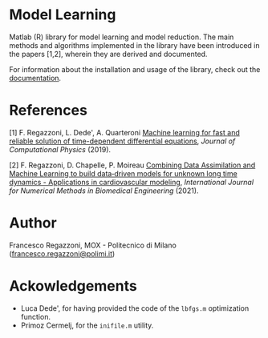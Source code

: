 # Model Learning #

Matlab (R) library for model learning and model reduction. The main methods and algorithms implemented in the library have been introduced in the papers [1,2], wherein they are derived and documented.

For information about the installation and usage of the library, check out the [documentation](https://model-learning.gitlab.io/model-learning).

# References

[1] F. Regazzoni, L. Dede', A. Quarteroni [Machine learning for fast and reliable solution of time-dependent differential equations](https://doi.org/10.1016/j.jcp.2019.07.050), *Journal of Computational Physics* (2019).

[2] F. Regazzoni, D. Chapelle, P. Moireau [Combining Data Assimilation and Machine Learning to build data‐driven models for unknown long time dynamics - Applications in cardiovascular modeling](https://doi.org/10.1002/cnm.3471), *International Journal for Numerical Methods in Biomedical Engineering* (2021).

# Author

Francesco Regazzoni, MOX - Politecnico di Milano (<francesco.regazzoni@polimi.it>)

# Ackowledgements

- Luca Dede', for having provided the code of the `lbfgs.m` optimization function.
- Primoz Cermelj, for the `inifile.m` utility.
